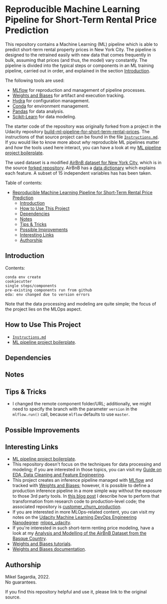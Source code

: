 # Reproducible Machine Learning Pipeline for Short-Term Rental Price Prediction

This repository contains a Machine Learning (ML) pipeline which is able to predict short-term rental property prices in New York City. The pipeline is designed to the retrained easily with new data that comes frequently in bulk, assuming that prices (and thus, the model) vary constantly. The pipeline is divided into the typical steps or components in an ML training pipeline, carried out in order, and explained in the section [Introduction](#introduction).

The following tools are used:

- [MLflow](https://www.mlflow.org) for reproduction and management of pipeline processes.
- [Weights and Biases](https://wandb.ai/site) for artifact and execution tracking.
- [Hydra](https://hydra.cc) for configuration management.
- [Conda](https://docs.conda.io/en/latest/) for environment management.
- [Pandas](https://pandas.pydata.org) for data analysis.
- [Scikit-Learn](https://scikit-learn.org/stable/) for data modeling.

The starter code of the repository was originally forked from a project in the Udacity repository [build-ml-pipeline-for-short-term-rental-prices](https://github.com/udacity/build-ml-pipeline-for-short-term-rental-prices). The instructions of that source project can be found in the file [`Instructions.md`](Instructions.md). If you would like to know more about *why* reproducible ML pipelines matter and *how* the tools used here interact, you can have a look at my [ML pipeline project boilerplate](https://github.com/mxagar/music_genre_classification).

The used dataset is a modified [AirBnB dataset for New York City](http://insideairbnb.com/get-the-data/), which is in the source [forked repository](https://github.com/udacity/build-ml-pipeline-for-short-term-rental-prices/tree/main/components/get_data/data). AirBnB has a [data dictionary](https://docs.google.com/spreadsheets/d/1iWCNJcSutYqpULSQHlNyGInUvHg2BoUGoNRIGa6Szc4/edit#gid=1322284596) which explains each feature. A subset of 15 independent variables has has been taken.

Table of contents:

- [Reproducible Machine Learning Pipeline for Short-Term Rental Price Prediction](#reproducible-machine-learning-pipeline-for-short-term-rental-price-prediction)
  - [Introduction](#introduction)
  - [How to Use This Project](#how-to-use-this-project)
  - [Dependencies](#dependencies)
  - [Notes](#notes)
  - [Tips & Tricks](#tips--tricks)
  - [Possible Improvements](#possible-improvements)
  - [Interesting Links](#interesting-links)
  - [Authorship](#authorship)

## Introduction

Contents:

    conda env create
    cookiecutter
    single steps/components
    pre-existing components run from github
    eda: env changed due to version errors

Note that the data processing and modeling are quite simple; the focus of the project lies on the MLOps aspect.

## How to Use This Project

- [`Instructions.md`](Instructions.md)
- [ML pipeline project boilerplate](https://github.com/mxagar/music_genre_classification).

## Dependencies

## Notes

## Tips & Tricks

- I changed the remote component folder/URL; additionally, we might need to specify the branch with the parameter `version` in the `mlflow.run()` call, because `mlflow` defaults to use `master`.

## Possible Improvements

## Interesting Links

- [ML pipeline project boilerplate](https://github.com/mxagar/music_genre_classification).
- This repository doesn't focus on the techniques for data processing and modeling; if you are interested in those topics, you can visit my  [Guide on EDA, Data Cleaning and Feature Engineering](https://github.com/mxagar/eda_fe_summary).
- This project creates an inference pipeline managed with [MLflow](https://www.mlflow.org) and tracked with [Weights and Biases](https://wandb.ai/site); however, it is possible to define a production inference pipeline in a more simple way without the exposure to those 3rd party tools. In [this blog post](https://mikelsagardia.io/blog/machine-learning-production-level.html) I describe how to perform that transformation from research code to production-level code; the associated repository is [customer_churn_production](https://github.com/mxagar/customer_churn_production).
- If you are interested in more MLOps-related content, you can visit my notes on the [Udacity Machine Learning DevOps Engineering Nanodegree](https://www.udacity.com/course/machine-learning-dev-ops-engineer-nanodegree--nd0821): [mlops_udacity](https://github.com/mxagar/mlops_udacity).
- If you're interested in such short-term renting price modeling, have a look at my [Analysis and Modelling of the AirBnB Dataset from the Basque Country](https://mikelsagardia.io/blog/airbnb-spain-basque-data-analysis.html).
- [Weights and Biases tutorials](https://wandb.ai/site/tutorials).
- [Weights and Biases documentation](https://docs.wandb.ai/).

## Authorship

Mikel Sagardia, 2022.  
No guarantees.

If you find this repository helpful and use it, please link to the original source.
